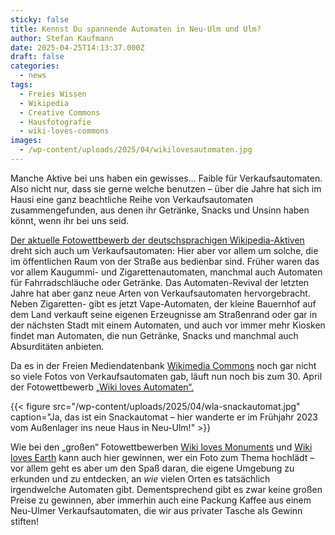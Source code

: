 ```yaml
---
sticky: false
title: Kennst Du spannende Automaten in Neu-Ulm und Ulm?
author: Stefan Kaufmann
date: 2025-04-25T14:13:37.000Z
draft: false
categories:
  - news
tags:
  - Freies Wissen
  - Wikipedia
  - Creative Commons
  - Hausfotografie
  - wiki-loves-commons
images: 
  - /wp-content/uploads/2025/04/wikilovesautomaten.jpg
---
```


Manche Aktive bei uns haben ein gewisses… Faible für Verkaufsautomaten.
Also nicht nur, dass sie gerne welche benutzen – über die Jahre hat sich im Hausi eine ganz beachtliche Reihe von Verkaufsautomaten zusammengefunden, aus denen ihr Getränke, Snacks und Unsinn haben könnt, wenn ihr bei uns seid.

[Der aktuelle Fotowettbewerb der deutschsprachigen Wikipedia-Aktiven](https://de.wikipedia.org/wiki/Wikipedia:Wiki_loves_Automaten) dreht sich auch um Verkaufsautomaten: Hier aber vor allem um solche, die im öffentlichen Raum von der Straße aus bedienbar sind.
Früher waren das vor allem Kaugummi- und Zigarettenautomaten, manchmal auch Automaten für Fahrradschläuche oder Getränke.
Das Automaten-Revival der letzten Jahre hat aber ganz neue Arten von Verkaufsautomaten hervorgebracht.
Neben Zigaretten- gibt es jetzt Vape-Automaten, der kleine Bauernhof auf dem Land verkauft seine eigenen Erzeugnisse am Straßenrand oder gar in der nächsten Stadt mit einem Automaten, und auch vor immer mehr Kiosken findet man Automaten, die nun Getränke, Snacks und manchmal auch Absurditäten anbieten.

Da es in der Freien Mediendatenbank [Wikimedia Commons](https://commons.wikimedia.org/wiki/Main_Page) noch gar nicht so viele Fotos von Verkaufsautomaten gab, läuft nun noch bis zum 30. April der Fotowettbewerb [„Wiki loves Automaten“.](https://de.wikipedia.org/wiki/Wikipedia:Wiki_loves_Automaten)

{{< figure src="/wp-content/uploads/2025/04/wla-snackautomat.jpg" caption="Ja, das ist ein Snackautomat – hier wanderte er im Frühjahr 2023 vom Außenlager ins neue Haus in Neu-Ulm!" >}}

Wie bei den „großen“ Fotowettbewerben [Wiki loves Monuments](https://de.wikipedia.org/wiki/Wikipedia:Wiki_Loves_Monuments) und [Wiki loves Earth](https://de.wikipedia.org/wiki/Wikipedia:Wiki_Loves_Earth) kann auch hier gewinnen, wer ein Foto zum Thema hochlädt – vor allem geht es aber um den Spaß daran, die eigene Umgebung zu erkunden und zu entdecken, an _wie_ vielen Orten es tatsächlich irgendwelche Automaten gibt.
Dementsprechend gibt es zwar keine großen Preise zu gewinnen, aber immerhin auch eine Packung Kaffee aus einem Neu-Ulmer Verkaufsautomaten, die wir aus privater Tasche als Gewinn stiften!
